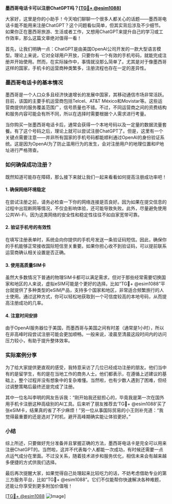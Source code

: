 **墨西哥电话卡可以注册ChatGPT吗？[[TG💪+ @esim1088](https://t.me/s/esim1088)]**

大家好，这里是你的小助手！今天咱们聊聊一个很多人都关心的话题——墨西哥电话卡能不能用来注册ChatGPT？这个问题看似简单，但其实背后涉及不少细节。如果你正在墨西哥旅游、生活或者工作，又想用ChatGPT来提升自己的学习或工作效率，那么这篇文章绝对值得一看！

首先，让我们明确一点：ChatGPT是由美国OpenAI公司开发的一款大型语言模型。理论上来说，它对全球用户开放，只要你有一个有效的手机号码，就能完成注册并开始使用。然而，在实际操作中，事情就没那么简单了。尤其是对于像墨西哥这样的国家，手机卡的运营商种类繁多，注册流程也存在一定的差异性。

### 墨西哥电话卡的基本情况

墨西哥是一个人口众多且经济快速增长的发展中国家，其移动通信市场非常活跃。目前，该国的主要手机运营商包括Telcel、AT&T México和Movistar等。这些运营商提供的服务覆盖范围广，信号质量也不错。不过，不同运营商之间的资费结构和服务内容可能会有所不同，所以在选择时需要根据个人需求进行考量。

当你购买一张墨西哥电话卡后，通常会获得一个本地号码以及一定量的数据流量套餐。有了这个号码之后，理论上就可以尝试注册ChatGPT了。但是，这里有一个关键点需要注意——并非所有国家的手机号码都能顺利通过OpenAI的身份验证系统。这是因为OpenAI为了防止滥用行为的发生，会对注册用户的地理位置和IP地址进行严格筛查。

### 如何确保成功注册？

既然知道可能存在障碍，那么接下来就让我们一起来看看如何提高注册成功率吧！

#### 1. 确保网络环境稳定
在尝试注册之前，请务必检查一下你的网络连接是否良好。因为如果在提交信息的过程中出现断网等情况，不仅会影响体验，还可能导致失败。此外，尽量避免使用公共Wi-Fi，因为这类网络的安全性和稳定性往往不如自家宽带可靠。

#### 2. 验证手机号的有效性
在填写注册表单时，系统会向你提供的手机号发送一条验证码短信。因此，确保你的手机能够正常接收国际短信至关重要。如果你担心收不到验证码，可以提前联系运营商确认相关设置是否正确。

#### 3. 使用高质量SIM卡
虽然大多数情况下普通的物理SIM卡都可以满足需求，但对于那些经常需要切换国家和地区的人来说，虚拟eSIM可能是个更好的选择。比如“TG💪+ @esim1088”平台就提供了多种类型的eSIM产品，支持多个国家和地区，非常适合频繁旅行的人士使用。通过这种方式，你可以轻松地获取到一个可信度较高的本地号码，从而提高注册成功的几率。

#### 4. 注意时间安排
由于OpenAI服务器位于美国，而墨西哥与美国之间有时差（通常是1小时），所以在非高峰时段尝试注册可能会更加顺畅。一般来说，凌晨至清晨这段时间内的访问压力较小，有助于提升整体效率。

### 实际案例分享

为了给大家提供更直观的感受，我特意采访了几位已经成功注册的朋友。他们当中有的是留学生，有的是在当地工作的商务人士。他们都表示，在遵循上述建议的基础上，整个过程并没有想象中的复杂难懂。当然啦，也有少数人遇到了困难，但经过调整策略后最终还是完成了注册。

其中一位名叫李明的网友告诉我：“刚开始我还挺担心的，毕竟我是第一次在国外用手机卡注册这种高级别的AI工具。后来听了朋友推荐去‘TG💪+ @esim1088’买了张eSIM卡，结果真的省了不少麻烦！”另一位从事国际贸易的小王则补充道：“我觉得最重要的还是选对了时机，避开高峰期确实能让体验更好。”

### 小结

综上所述，只要做好充分准备并且掌握正确的方法，墨西哥电话卡是完全可以用来注册ChatGPT的。当然啦，这并不代表每个人都能一次成功，有时候还需要一点点运气成分在里面。不过没关系，随着技术进步和服务优化，相信未来会有越来越多便捷的方式供我们选择。

最后再次提醒大家，如果觉得自己处理起来比较吃力的话，不妨考虑借助专业的第三方服务平台，比如“TG💪+ @esim1088”。它们不仅能帮你快速解决各种难题，还能让你享受到更多附加价值哦！

[[TG💪+ @esim1088](https://t.me/s/esim1088) ![Image](https://i.postimg.cc/4NQfJmqS/Snipaste-2025-05-13-00-14-12.png)]